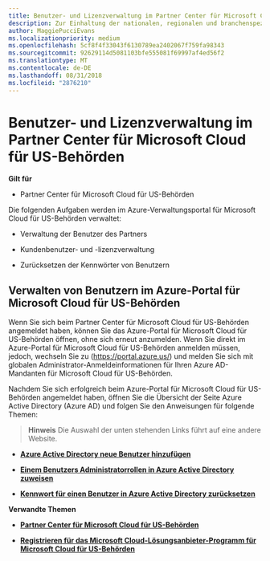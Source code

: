 ```yaml
---
title: Benutzer- und Lizenzverwaltung im Partner Center für Microsoft Cloud für US-Behörden | Partner Center für Microsoft Cloud für US-Behörden
description: Zur Einhaltung der nationalen, regionalen und branchenspezifischen Anforderungen, die für die Erfassung und Verwendung von Personendaten gelten, sind Benutzerverwaltungsfunktionen nicht im Partner Center für Microsoft Cloud für US-Behörden verfügbar. Stattdessen können Sie Benutzer im Azure-Portal für Microsoft Cloud für US-Behörden hinzufügen und verwalten.
author: MaggiePucciEvans
ms.localizationpriority: medium
ms.openlocfilehash: 5cf8f4f33043f6130789ea2402067f759fa98343
ms.sourcegitcommit: 92629114d5081103bfe555081f69997af4ed56f2
ms.translationtype: MT
ms.contentlocale: de-DE
ms.lasthandoff: 08/31/2018
ms.locfileid: "2876210"
---
```

# <a name="user-and-license-management-in-partner-center-for-microsoft-cloud-for-us-government"></a>Benutzer- und Lizenzverwaltung im Partner Center für Microsoft Cloud für US-Behörden

**Gilt für**

-  Partner Center für Microsoft Cloud für US-Behörden

Die folgenden Aufgaben werden im Azure-Verwaltungsportal für Microsoft Cloud für US-Behörden verwaltet:

- Verwaltung der Benutzer des Partners

- Kundenbenutzer- und -lizenzverwaltung

- Zurücksetzen der Kennwörter von Benutzern


## <a name="how-to-manage-users-in-the-azure-portal-for-microsoft-cloud-for-us-government"></a>Verwalten von Benutzern im Azure-Portal für Microsoft Cloud für US-Behörden

Wenn Sie sich beim Partner Center für Microsoft Cloud für US-Behörden angemeldet haben, können Sie das Azure-Portal für Microsoft Cloud für US-Behörden öffnen, ohne sich erneut anzumelden. Wenn Sie direkt im Azure-Portal für Microsoft Cloud für US-Behörden anmelden müssen, jedoch, wechseln Sie zu (https://portal.azure.us/) und melden Sie sich mit globalen Administrator-Anmeldeinformationen für Ihren Azure AD-Mandanten für Microsoft Cloud für US-Behörden.

Nachdem Sie sich erfolgreich beim Azure-Portal für Microsoft Cloud für US-Behörden angemeldet haben, öffnen Sie die Übersicht der Seite Azure Active Directory (Azure AD) und folgen Sie den Anweisungen für folgende Themen:

>**Hinweis** Die Auswahl der unten stehenden Links führt auf eine andere Website. 

-  [**Azure Active Directory neue Benutzer hinzufügen**](https://docs.microsoft.com/azure/active-directory/active-directory-users-create-azure-portal)

-  [**Einem Benutzers Administratorrollen in Azure Active Directory zuweisen**](https://docs.microsoft.com/azure/active-directory/active-directory-users-assign-role-azure-portal)

-  [**Kennwort für einen Benutzer in Azure Active Directory zurücksetzen**](https://docs.microsoft.com/azure/active-directory/active-directory-users-reset-password-azure-portal)

**Verwandte Themen**

-  [**Partner Center für Microsoft Cloud für US-Behörden**](partner-center-for-microsoft-us-govt-cloud.md)

-  [**Registrieren für das Microsoft Cloud-Lösungsanbieter-Programm für Microsoft Cloud für US-Behörden**](enroll-in-csp-for-microsoft-us-govt-cloud.md)
